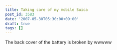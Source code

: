 ```yaml
---
title: Taking care of my mobile Suica
post_id: 3583
date: '2007-05-30T05:30:00+09:00'
draft: true
tags: []
---
```


The back cover of the battery is broken by wwwww
